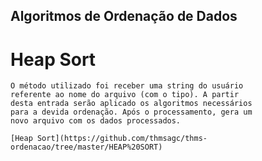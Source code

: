 ## Algoritmos de Ordenação de Dados

# Heap Sort
    O método utilizado foi receber uma string do usuário
    referente ao nome do arquivo (com o tipo). A partir
    desta entrada serão aplicado os algoritmos necessários
    para a devida ordenação. Após o processamento, gera um
    novo arquivo com os dados processados.
    
    [Heap Sort](https://github.com/thmsagc/thms-ordenacao/tree/master/HEAP%20SORT)
